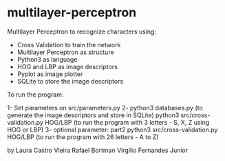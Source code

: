 # multilayer-perceptron
Multilayer Perceptron to recognize characters using:
- Cross Validation to train the network
- Multilayer Perceptron as structure
- Python3 as language
- HOG and LBP as image descriptors
- Pyplot as image plotter
- SQLite to store the image descriptors

To run the program:

1- Set parameters on src/parameters.py
2- python3 databases.py (to generate the image descriptors and store in SQLite)
python3 src/cross-validation.py HOG/LBP (to run the program with 3 letters - S, X, Z using HOG or LBP)
3- optional parameter: part2
python3 src/cross-validation.py HOG/LBP (to run the program with 26 letters - A to Z)


by Laura Castro Vieira
Rafael Bortman
Virgílio Fernandes Junior
 
